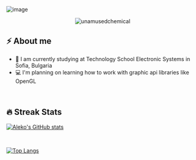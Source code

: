 <link href="https://unpkg.com/tailwindcss@^1.0/dist/tailwind.min.css" rel="stylesheet">

![image](https://user-images.githubusercontent.com/61247544/173246164-5f0be8fc-14be-4f60-b83e-3b8e08baadb7.png)

<p align="center"> 
	<img src="https://komarev.com/ghpvc/?username=unamusedchemical&label=Profile%20views&color=0e75b6&style=plastic" alt="unamusedchemical" /> 
</p>
<div>
	<h2 class="flex flex-col items-center text-2xl font-bold mt-5">⚡️  About me </h2>
	<ul>
		<li> 
			🔫
			I am currently studying at Technology School Electronic Systems in Sofia, Bulgaria
		</li>
		<li>
			💻 I'm planning on learning how to work with graphic api libraries like OpenGL
		</li>
	</ul>
</div>
<div class="flex flex-col items-center">
<br>

<h2 class="text-2xl font-bold">🔥 Streak Stats</h2>

[![Aleko's GitHub stats](https://github-readme-stats.vercel.app/api?username=unamusedchemical&theme=algolia)](https://github.com/anuraghazra/github-readme-stats)

<br>

[![Top Langs](https://github-readme-stats.vercel.app/api/top-langs/?username=unamusedchemical&theme=algolia&layout=compact)](https://github.com/anuraghazra/github-readme-stats)

</div>

<!--
**unamusedchemical/unamusedchemical** is a ✨ _special_ ✨ repository because its `README.md` (this file) appears on your GitHub profile.

Here are some ideas to get you started:

- 🔭 I’m currently working on ...
- 🌱 I’m currently learning ...
- 👯 I’m looking to collaborate on ...
- 🤔 I’m looking for help with ...
- 💬 Ask me about ...
- 📫 How to reach me: ...
- 😄 Pronouns: ...
- ⚡ Fun fact: ...
-->
